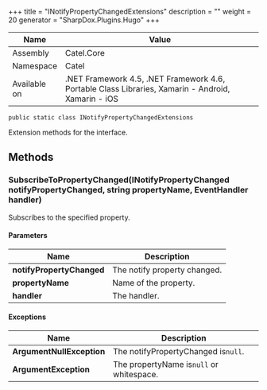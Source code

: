 

+++
title = "INotifyPropertyChangedExtensions" 
description = ""
weight = 20
generator = "SharpDox.Plugins.Hugo"
+++

Name|Value
---|---
Assembly|Catel.Core
Namespace|Catel
Available on|.NET Framework 4.5, .NET Framework 4.6, Portable Class Libraries, Xamarin - Android, Xamarin - iOS

```
public static class INotifyPropertyChangedExtensions
```

Extension methods for the interface.

## Methods

### SubscribeToPropertyChanged(INotifyPropertyChanged notifyPropertyChanged, string propertyName, EventHandler<PropertyChangedEventArgs> handler)

Subscribes to the specified property.

#### Parameters

Name|Description
---|---
**notifyPropertyChanged**|The notify property changed.
**propertyName**|Name of the property.
**handler**|The handler.

#### Exceptions

Name|Description
---|---
**ArgumentNullException**|The notifyPropertyChanged is`null`.
**ArgumentException**|The propertyName is`null` or whitespace.

